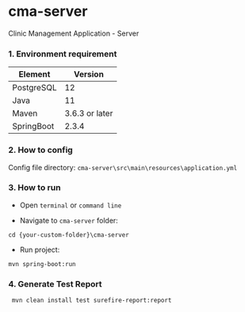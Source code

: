 # cma-server

Clinic Management Application - Server

### 1. Environment requirement

| Element    | Version        |
|------------|----------------|
| PostgreSQL | 12             |
| Java       | 11             |
| Maven      | 3.6.3 or later |
| SpringBoot | 2.3.4          |

### 2. How to config

Config file directory: `cma-server\src\main\resources\application.yml`

### 3. How to run

- Open `terminal` or `command line`

- Navigate to `cma-server` folder:
```
cd {your-custom-folder}\cma-server
```
- Run project:
```
mvn spring-boot:run
```


### 4. Generate Test Report 

```
 mvn clean install test surefire-report:report
```
